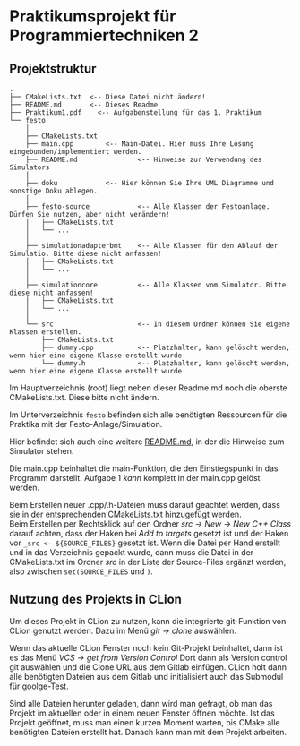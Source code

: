 # Praktikumsprojekt für Programmiertechniken 2

## Projektstruktur
<!-- prettier-ignore-start -->
    .
    ├── CMakeLists.txt  <-- Diese Datei nicht ändern!
    ├── README.md       <-- Dieses Readme
    ├── Praktikum1.pdf    <-- Aufgabenstellung für das 1. Praktikum
    └── festo
        │
        ├── CMakeLists.txt
        ├── main.cpp        <-- Main-Datei. Hier muss Ihre Lösung eingebunden/implementiert werden.
        ├── README.md               <-- Hinweise zur Verwendung des Simulators    
        │
        ├── doku            <-- Hier können Sie Ihre UML Diagramme und sonstige Doku ablegen. 
        │
        ├── festo-source            <-- Alle Klassen der Festoanlage. Dürfen Sie nutzen, aber nicht verändern!    
        │   ├── CMakeLists.txt
        │   └── ...
        │
        ├── simulationadapterbmt    <-- Alle Klassen für den Ablauf der Simulatio. Bitte diese nicht anfassen!
        │   ├── CMakeLists.txt
        │   └── ...
        │
        ├── simulationcore          <-- Alle Klassen vom Simulator. Bitte diese nicht anfassen!
        │   ├── CMakeLists.txt
        │   └── ...
        │
        └── src                     <-- In diesem Ordner können Sie eigene Klassen erstellen.
            ├── CMakeLists.txt
            ├── dummy.cpp           <-- Platzhalter, kann gelöscht werden, wenn hier eine eigene Klasse erstellt wurde
            └── dummy.h             <-- Platzhalter, kann gelöscht werden, wenn hier eine eigene Klasse erstellt wurde
<!-- prettier-ignore-end -->

Im Hauptverzeichnis (root) liegt neben dieser Readme.md noch die oberste CMakeLists.txt. Diese bitte nicht ändern.

Im Unterverzeichnis `festo` befinden sich alle benötigten Ressourcen für die Praktika mit der Festo-Anlage/Simulation.

Hier befindet sich auch eine weitere [README.md](festo/README.md), in der die Hinweise zum Simulator stehen.

Die main.cpp beinhaltet die main-Funktion, die den Einstiegspunkt in das Programm darstellt.
Aufgabe 1 _kann_ komplett in der main.cpp gelöst werden.

Beim Erstellen neuer .cpp/.h-Dateien muss darauf geachtet werden, dass sie in der entsprechenden CMakeLists.txt hinzugefügt werden.     
Beim Erstellen per Rechtsklick auf den Ordner _src -> New -> New C++ Class_ darauf achten, dass der Haken bei _Add to targets_ gesetzt ist und der Haken vor ```_src <- ${SOURCE_FILES}``` gesetzt ist. Wenn die Datei per Hand erstellt und in das Verzeichnis gepackt wurde, dann muss die Datei in der CMakeLists.txt im Ordner _src_ in der Liste der Source-Files ergänzt werden, also zwischen ```set(SOURCE_FILES``` und ```)```.


## Nutzung des Projekts in CLion
Um dieses Projekt in CLion zu nutzen, kann die integrierte git-Funktion von CLion genutzt werden. Dazu im Menü _git -> clone_ auswählen. 

Wenn das aktuelle CLion Fenster noch kein Git-Projekt beinhaltet, dann ist es das Menü _VCS -> get from Version Control_ Dort dann als Version control git auswählen und die Clone URL aus dem Gitlab einfügen. CLion holt dann alle benötigten Dateien aus dem Gitlab und initialisiert auch das Submodul für goolge-Test. 

Sind alle Dateien herunter geladen, dann wird man gefragt, ob man das Projekt im aktuellen oder in einem neuen Fenster öffnen möchte. Ist das Projekt geöffnet, muss man einen kurzen Moment warten, bis CMake alle benötigten Dateien erstellt hat. Danach kann man mit dem Projekt arbeiten.
